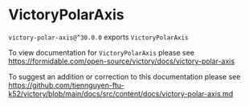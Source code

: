 # VictoryPolarAxis

`victory-polar-axis@^30.0.0` exports `VictoryPolarAxis`

To view documentation for `VictoryPolarAxis` please see https://formidable.com/open-source/victory/docs/victory-polar-axis

To suggest an addition or correction to this documentation please see https://github.com/tiennguyen-ftu-k52/victory/blob/main/docs/src/content/docs/victory-polar-axis.md